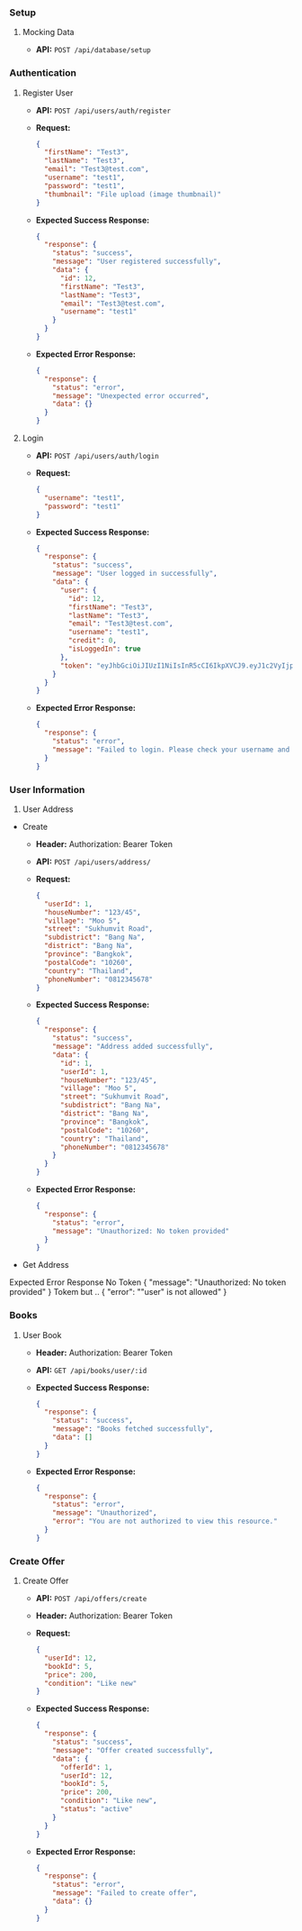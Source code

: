 ### Setup

1. Mocking Data

   - **API:** `POST /api/database/setup`

### Authentication

1. Register User

   - **API:** `POST /api/users/auth/register`
   - **Request:**

     ```json
     {
       "firstName": "Test3",
       "lastName": "Test3",
       "email": "Test3@test.com",
       "username": "test1",
       "password": "test1",
       "thumbnail": "File upload (image thumbnail)"
     }
     ```

   - **Expected Success Response:**

     ```json
     {
       "response": {
         "status": "success",
         "message": "User registered successfully",
         "data": {
           "id": 12,
           "firstName": "Test3",
           "lastName": "Test3",
           "email": "Test3@test.com",
           "username": "test1"
         }
       }
     }
     ```

   - **Expected Error Response:**

     ```json
     {
       "response": {
         "status": "error",
         "message": "Unexpected error occurred",
         "data": {}
       }
     }
     ```

2. Login

   - **API:** `POST /api/users/auth/login`
   - **Request:**

     ```json
     {
       "username": "test1",
       "password": "test1"
     }
     ```

   - **Expected Success Response:**

     ```json
     {
       "response": {
         "status": "success",
         "message": "User logged in successfully",
         "data": {
           "user": {
             "id": 12,
             "firstName": "Test3",
             "lastName": "Test3",
             "email": "Test3@test.com",
             "username": "test1",
             "credit": 0,
             "isLoggedIn": true
           },
           "token": "eyJhbGciOiJIUzI1NiIsInR5cCI6IkpXVCJ9.eyJ1c2VyIjp7ImlkIjoxMiwicm9sZSI6IlVTRVIifSwiaWF0IjoxNzIyODgzNzI5LCJleHAiOjE3MjI4ODczMjl9.JM6z7aLKYGsUMHv_a46gMpVAMzmTZlYbVXpMW6aT4pM"
         }
       }
     }
     ```

   - **Expected Error Response:**

     ```json
     {
       "response": {
         "status": "error",
         "message": "Failed to login. Please check your username and password."
       }
     }
     ```

### User Information

1. User Address
 - Create
   - **Header:** Authorization: Bearer Token
   - **API:** `POST /api/users/address/`
   - **Request:**

     ```json
     {
       "userId": 1,
       "houseNumber": "123/45",
       "village": "Moo 5",
       "street": "Sukhumvit Road",
       "subdistrict": "Bang Na",
       "district": "Bang Na",
       "province": "Bangkok",
       "postalCode": "10260",
       "country": "Thailand",
       "phoneNumber": "0812345678"
     }
     ```

   - **Expected Success Response:**

     ```json
     {
       "response": {
         "status": "success",
         "message": "Address added successfully",
         "data": {
           "id": 1,
           "userId": 1,
           "houseNumber": "123/45",
           "village": "Moo 5",
           "street": "Sukhumvit Road",
           "subdistrict": "Bang Na",
           "district": "Bang Na",
           "province": "Bangkok",
           "postalCode": "10260",
           "country": "Thailand",
           "phoneNumber": "0812345678"
         }
       }
     }
     ```

   - **Expected Error Response:**

     ```json
     {
       "response": {
         "status": "error",
         "message": "Unauthorized: No token provided"
       }
     }
     ```
 - Get Address


 Expected Error Response 
 No Token
 {
    "message": "Unauthorized: No token provided"
}
Tokem but ..
{
    "error": "\"user\" is not allowed"
}
### Books

1. User Book

   - **Header:** Authorization: Bearer Token
   - **API:** `GET /api/books/user/:id`

   - **Expected Success Response:**

     ```json
     {
       "response": {
         "status": "success",
         "message": "Books fetched successfully",
         "data": []
       }
     }
     ```

   - **Expected Error Response:**

     ```json
     {
       "response": {
         "status": "error",
         "message": "Unauthorized",
         "error": "You are not authorized to view this resource."
       }
     }
     ```

### Create Offer

1. Create Offer

   - **API:** `POST /api/offers/create`
   - **Header:** Authorization: Bearer Token
   - **Request:**

     ```json
     {
       "userId": 12,
       "bookId": 5,
       "price": 200,
       "condition": "Like new"
     }
     ```

   - **Expected Success Response:**

     ```json
     {
       "response": {
         "status": "success",
         "message": "Offer created successfully",
         "data": {
           "offerId": 1,
           "userId": 12,
           "bookId": 5,
           "price": 200,
           "condition": "Like new",
           "status": "active"
         }
       }
     }
     ```

   - **Expected Error Response:**

     ```json
     {
       "response": {
         "status": "error",
         "message": "Failed to create offer",
         "data": {}
       }
     }
     ```
